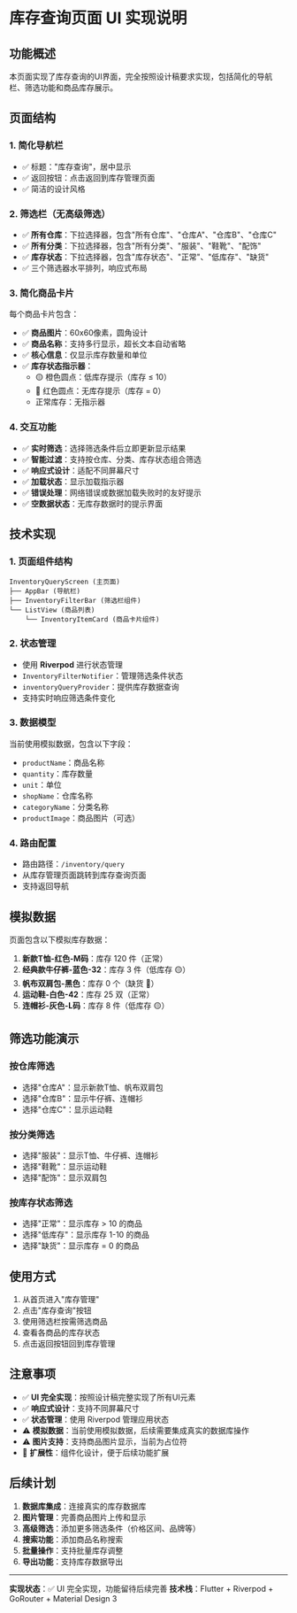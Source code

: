 # 库存查询页面 UI 实现说明

## 功能概述

本页面实现了库存查询的UI界面，完全按照设计稿要求实现，包括简化的导航栏、筛选功能和商品库存展示。

## 页面结构

### 1. 简化导航栏
- ✅ 标题："库存查询"，居中显示
- ✅ 返回按钮：点击返回到库存管理页面
- ✅ 简洁的设计风格

### 2. 筛选栏（无高级筛选）
- ✅ **所有仓库**：下拉选择器，包含"所有仓库"、"仓库A"、"仓库B"、"仓库C"
- ✅ **所有分类**：下拉选择器，包含"所有分类"、"服装"、"鞋靴"、"配饰"
- ✅ **库存状态**：下拉选择器，包含"库存状态"、"正常"、"低库存"、"缺货"
- ✅ 三个筛选器水平排列，响应式布局

### 3. 简化商品卡片
每个商品卡片包含：
- ✅ **商品图片**：60x60像素，圆角设计
- ✅ **商品名称**：支持多行显示，超长文本自动省略
- ✅ **核心信息**：仅显示库存数量和单位
- ✅ **库存状态指示器**：
  - 🟡 橙色圆点：低库存提示（库存 ≤ 10）
  - 🔴 红色圆点：无库存提示（库存 = 0）
  - 正常库存：无指示器

### 4. 交互功能
- ✅ **实时筛选**：选择筛选条件后立即更新显示结果
- ✅ **智能过滤**：支持按仓库、分类、库存状态组合筛选
- ✅ **响应式设计**：适配不同屏幕尺寸
- ✅ **加载状态**：显示加载指示器
- ✅ **错误处理**：网络错误或数据加载失败时的友好提示
- ✅ **空数据状态**：无库存数据时的提示界面

## 技术实现

### 1. 页面组件结构
```
InventoryQueryScreen (主页面)
├── AppBar (导航栏)
├── InventoryFilterBar (筛选栏组件)
└── ListView (商品列表)
    └── InventoryItemCard (商品卡片组件)
```

### 2. 状态管理
- 使用 **Riverpod** 进行状态管理
- `InventoryFilterNotifier`：管理筛选条件状态
- `inventoryQueryProvider`：提供库存数据查询
- 支持实时响应筛选条件变化

### 3. 数据模型
当前使用模拟数据，包含以下字段：
- `productName`：商品名称
- `quantity`：库存数量
- `unit`：单位
- `shopName`：仓库名称
- `categoryName`：分类名称
- `productImage`：商品图片（可选）

### 4. 路由配置
- 路由路径：`/inventory/query`
- 从库存管理页面跳转到库存查询页面
- 支持返回导航

## 模拟数据

页面包含以下模拟库存数据：
1. **新款T恤-红色-M码**：库存 120 件（正常）
2. **经典款牛仔裤-蓝色-32**：库存 3 件（低库存 🟡）
3. **帆布双肩包-黑色**：库存 0 个（缺货 🔴）
4. **运动鞋-白色-42**：库存 25 双（正常）
5. **连帽衫-灰色-L码**：库存 8 件（低库存 🟡）

## 筛选功能演示

### 按仓库筛选
- 选择"仓库A"：显示新款T恤、帆布双肩包
- 选择"仓库B"：显示牛仔裤、连帽衫
- 选择"仓库C"：显示运动鞋

### 按分类筛选
- 选择"服装"：显示T恤、牛仔裤、连帽衫
- 选择"鞋靴"：显示运动鞋
- 选择"配饰"：显示双肩包

### 按库存状态筛选
- 选择"正常"：显示库存 > 10 的商品
- 选择"低库存"：显示库存 1-10 的商品
- 选择"缺货"：显示库存 = 0 的商品

## 使用方式

1. 从首页进入"库存管理"
2. 点击"库存查询"按钮
3. 使用筛选栏按需筛选商品
4. 查看各商品的库存状态
5. 点击返回按钮回到库存管理

## 注意事项

- ✅ **UI 完全实现**：按照设计稿完整实现了所有UI元素
- ✅ **响应式设计**：支持不同屏幕尺寸
- ✅ **状态管理**：使用 Riverpod 管理应用状态
- ⚠️ **模拟数据**：当前使用模拟数据，后续需要集成真实的数据库操作
- ⚠️ **图片支持**：支持商品图片显示，当前为占位符
- 🔄 **扩展性**：组件化设计，便于后续功能扩展

## 后续计划

1. **数据库集成**：连接真实的库存数据库
2. **图片管理**：完善商品图片上传和显示
3. **高级筛选**：添加更多筛选条件（价格区间、品牌等）
4. **搜索功能**：添加商品名称搜索
5. **批量操作**：支持批量库存调整
6. **导出功能**：支持库存数据导出

---

**实现状态**：✅ UI 完全实现，功能留待后续完善
**技术栈**：Flutter + Riverpod + GoRouter + Material Design 3
